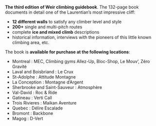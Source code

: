 **The third edition of Weir climbing guidebook**. The 132-page book documents in detail one of the Laurentian’s most impressive cliff:

- **12 different walls** to satisfy any climber level and style
- **200+** single and multi-pitch routes
- complete **ice and mixed climb** descriptions
- historical information, interviews with the pioneers of this little known climbing area, etc.

The book is **available for purchase at the following locations**:

- Montreal : MEC, Climbing gyms Allez-Up, Bloc-Shop, Le Mouv’, Zéro Gravité
- Laval and Boisbriand : Le Crux
- St-Adolphe : Attitude Montagne
- La Conception : Montagne d’Argent
- Sherbrooke and Saint-Sauveur : Atmosphère
- Val-David : Roc & Ride
- Gatineau : Verti Call
- Trois Rivieres : Maikan Aventure
- Quebec : Délire Escalade
- Bromont : Backbone
- Magog : D-Vert
